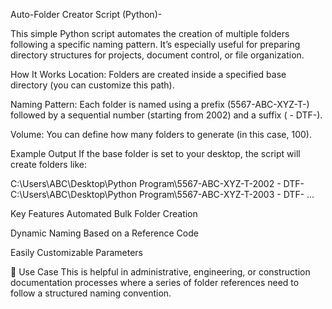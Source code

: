 Auto-Folder Creator Script (Python)-

This simple Python script automates the creation of multiple folders following a specific naming pattern. It’s especially useful for preparing directory structures for projects, document control, or file organization.

How It Works
Location: Folders are created inside a specified base directory (you can customize this path).

Naming Pattern: Each folder is named using a prefix (5567-ABC-XYZ-T-) followed by a sequential number (starting from 2002) and a suffix ( - DTF-).

Volume: You can define how many folders to generate (in this case, 100).

Example Output
If the base folder is set to your desktop, the script will create folders like:

C:\Users\ABC\Desktop\Python Program\5567-ABC-XYZ-T-2002 - DTF-
C:\Users\ABC\Desktop\Python Program\5567-ABC-XYZ-T-2003 - DTF-
...

Key Features
Automated Bulk Folder Creation

Dynamic Naming Based on a Reference Code

Easily Customizable Parameters

📌 Use Case
This is helpful in administrative, engineering, or construction documentation processes where a series of folder references need to follow a structured naming convention.

